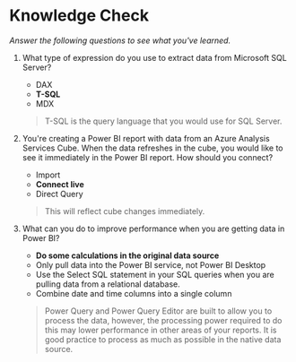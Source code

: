 # Knowledge Check
*Answer the following questions to see what you've learned.*


1. What type of expression do you use to extract data from Microsoft SQL Server?
    * DAX
    * **T-SQL**
    * MDX
    >T-SQL is the query language that you would use for SQL Server.

2. You're creating a Power BI report with data from an Azure Analysis Services Cube. When the data refreshes in the cube, you would like to see it immediately in the Power BI report. How should you connect?
    * Import
    * **Connect live**
    * Direct Query
    >This will reflect cube changes immediately.

3. What can you do to improve performance when you are getting data in Power BI?
    * **Do some calculations in the original data source**
    * Only pull data into the Power BI service, not Power BI Desktop
    * Use the Select SQL statement in your SQL queries when you are pulling data from a relational database.
    * Combine date and time columns into a single column
    >Power Query and Power Query Editor are built to allow you to process the data, however, the processing power required to do this may lower performance in other areas of your reports. It is good practice to process as much as possible in the native data source.
